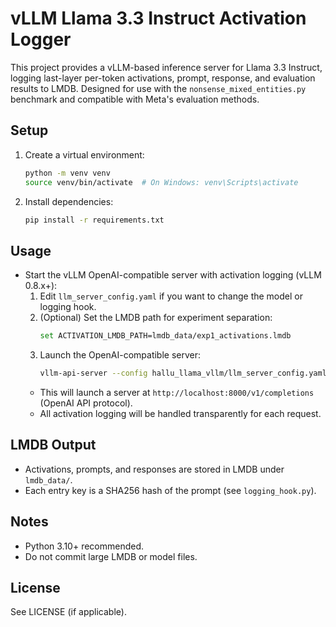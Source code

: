 # vLLM Llama 3.3 Instruct Activation Logger

This project provides a vLLM-based inference server for Llama 3.3 Instruct, logging last-layer per-token activations, prompt, response, and evaluation results to LMDB. Designed for use with the `nonsense_mixed_entities.py` benchmark and compatible with Meta's evaluation methods.

## Setup

1. Create a virtual environment:
   ```bash
   python -m venv venv
   source venv/bin/activate  # On Windows: venv\Scripts\activate
   ```
2. Install dependencies:
   ```bash
   pip install -r requirements.txt
   ```

## Usage

- Start the vLLM OpenAI-compatible server with activation logging (vLLM 0.8.x+):
  1. Edit `llm_server_config.yaml` if you want to change the model or logging hook.
  2. (Optional) Set the LMDB path for experiment separation:
     ```bash
     set ACTIVATION_LMDB_PATH=lmdb_data/exp1_activations.lmdb
     ```
  3. Launch the OpenAI-compatible server:
     ```bash
     vllm-api-server --config hallu_llama_vllm/llm_server_config.yaml
     ```
  - This will launch a server at `http://localhost:8000/v1/completions` (OpenAI API protocol).
  - All activation logging will be handled transparently for each request.

## LMDB Output

- Activations, prompts, and responses are stored in LMDB under `lmdb_data/`.
- Each entry key is a SHA256 hash of the prompt (see `logging_hook.py`).

## Notes
- Python 3.10+ recommended.
- Do not commit large LMDB or model files.

## License
See LICENSE (if applicable).
